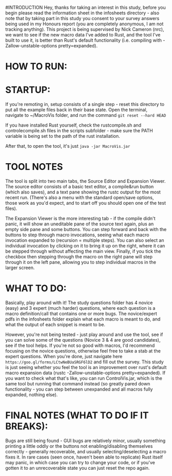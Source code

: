 #INTRODUCTION
Hey, thanks for taking an interest in this study, before you begin please read the information sheet in the infosheets directory - also note that by taking part in this study you consent to your survey answers being used in my Honours report (you are completely anonymous, I am not tracking anything). This project is being supervised by Nick Cameron (nrc), we want to see if the new macro data I've added to Rust, and the tool I've built to use it, is better than Rust's default functionality (i.e. compiling with -Zallow-unstable-options pretty=expanded).

# HOW TO RUN:

# STARTUP:

If you're remoting in, setup consists of a single step - reset this directory to put all the example files back in their base state. Open the terminal, navigate to ~/MacroVis folder, and run the command `git reset --hard HEAD`

If you have installed Rust yourself, check the rustcompile.sh and controlecompile.sh files in the scripts subfolder - make sure the PATH variable is being set to the path of the rust installation.

After that, to open the tool, it's just `java -jar MacroVis.jar`

# TOOL NOTES

The tool is split into two main tabs, the Source Editor and Expansion Viewer. The source editor consists of a basic text editor, a compile&run button (which also saves), and a text pane showing the rustc output for the most recent run. (There's also a menu with the standard open/save options, those work as you'd expect, and to start off you should open one of the test files).

The Expansion Viewer is the more interesting tab - if the compile didn't panic, it will show an uneditable pane of the source text again, plus an empty side pane and some buttons. You can step forward and back with the buttons to step through macro invocations, seeing what each macro invocation expanded to (recursion = multiple steps). You can also select an individual invocation by clicking on it to bring it up on the right, where it can be stepped through without affecting the main view. Finally, if you tick the checkbox then stepping through the macro on the right pane will step through it on the left pane, allowing you to step individual macros in the larger screen.

# WHAT TO DO:
Basically, play around with it! The study questions folder has 4 novice (easy) and 3 expert (much harder) questions, where each question is a macro definition/call that contains one or more bugs. The novice/expert pdfs in the infosheets folder explain what each macro is meant to do, and what the output of each snippet is meant to be.

However, you're not being tested - just play around and use the tool, see if you can solve some of the questions (Novice 3 & 4 are good candidates), see if the tool helps. If you're not so good with macros, I'd recommend focusing on the novice questions, otherwise feel free to take a stab at the expert questions. When you're done, just navigate here `https://goo.gl/forms/LCtwNeBUaSRGF6lD2` and fill out the survey. This study is just seeing whether you feel the tool is an improvement over rust's default macro expansion data (rustc -Zallow-unstable-options pretty=expanded). If you want to check what that's like, you can run ControlVis.jar, which is the same tool but running that command instead (so greatly pared down functionality - you can step between unexpanded and all macros fully expanded, nothing else).

# FINAL NOTES (WHAT TO DO IF IT BREAKS):
Bugs are still being found - GUI bugs are relatively minor, usually something printing a little oddly or the buttons not enabling/disabling themselves correctly - generally recoverable, and usually selecting/deselecting a macro fixes it. In rare cases (seen once, haven't been able to replicate) Rust itself may panic, in which case you can try to change your code, or if you've gotten it to an unrecoverable state you can just reset the repo again.
